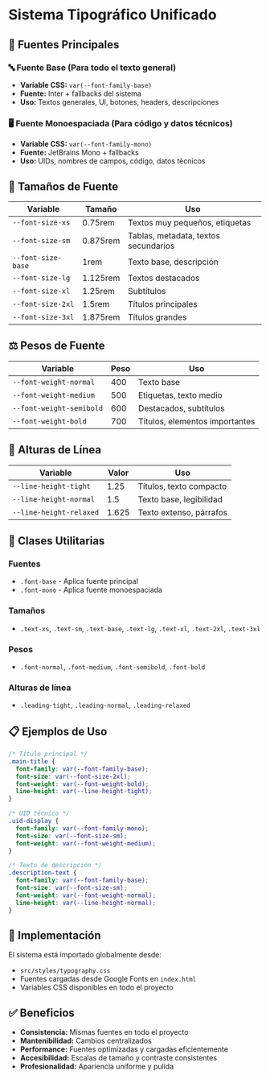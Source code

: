 # Sistema Tipográfico Unificado

## 📝 Fuentes Principales

### 🔤 Fuente Base (Para todo el texto general)

- **Variable CSS:** `var(--font-family-base)`
- **Fuente:** Inter + fallbacks del sistema
- **Uso:** Textos generales, UI, botones, headers, descripciones

### 🖥️ Fuente Monoespaciada (Para código y datos técnicos)

- **Variable CSS:** `var(--font-family-mono)`
- **Fuente:** JetBrains Mono + fallbacks
- **Uso:** UIDs, nombres de campos, código, datos técnicos

## 📏 Tamaños de Fuente

| Variable           | Tamaño   | Uso                                  |
| ------------------ | -------- | ------------------------------------ |
| `--font-size-xs`   | 0.75rem  | Textos muy pequeños, etiquetas       |
| `--font-size-sm`   | 0.875rem | Tablas, metadata, textos secundarios |
| `--font-size-base` | 1rem     | Texto base, descripción              |
| `--font-size-lg`   | 1.125rem | Textos destacados                    |
| `--font-size-xl`   | 1.25rem  | Subtítulos                           |
| `--font-size-2xl`  | 1.5rem   | Títulos principales                  |
| `--font-size-3xl`  | 1.875rem | Títulos grandes                      |

## ⚖️ Pesos de Fuente

| Variable                 | Peso | Uso                            |
| ------------------------ | ---- | ------------------------------ |
| `--font-weight-normal`   | 400  | Texto base                     |
| `--font-weight-medium`   | 500  | Etiquetas, texto medio         |
| `--font-weight-semibold` | 600  | Destacados, subtítulos         |
| `--font-weight-bold`     | 700  | Títulos, elementos importantes |

## 📐 Alturas de Línea

| Variable                | Valor | Uso                     |
| ----------------------- | ----- | ----------------------- |
| `--line-height-tight`   | 1.25  | Títulos, texto compacto |
| `--line-height-normal`  | 1.5   | Texto base, legibilidad |
| `--line-height-relaxed` | 1.625 | Texto extenso, párrafos |

## 🎯 Clases Utilitarias

### Fuentes

- `.font-base` - Aplica fuente principal
- `.font-mono` - Aplica fuente monoespaciada

### Tamaños

- `.text-xs`, `.text-sm`, `.text-base`, `.text-lg`, `.text-xl`, `.text-2xl`, `.text-3xl`

### Pesos

- `.font-normal`, `.font-medium`, `.font-semibold`, `.font-bold`

### Alturas de línea

- `.leading-tight`, `.leading-normal`, `.leading-relaxed`

## 📋 Ejemplos de Uso

```css
/* Título principal */
.main-title {
  font-family: var(--font-family-base);
  font-size: var(--font-size-2xl);
  font-weight: var(--font-weight-bold);
  line-height: var(--line-height-tight);
}

/* UID técnico */
.uid-display {
  font-family: var(--font-family-mono);
  font-size: var(--font-size-sm);
  font-weight: var(--font-weight-medium);
}

/* Texto de descripción */
.description-text {
  font-family: var(--font-family-base);
  font-size: var(--font-size-sm);
  font-weight: var(--font-weight-normal);
  line-height: var(--line-height-normal);
}
```

## 🔧 Implementación

El sistema está importado globalmente desde:

- `src/styles/typography.css`
- Fuentes cargadas desde Google Fonts en `index.html`
- Variables CSS disponibles en todo el proyecto

## ✅ Beneficios

- **Consistencia:** Mismas fuentes en todo el proyecto
- **Mantenibilidad:** Cambios centralizados
- **Performance:** Fuentes optimizadas y cargadas eficientemente
- **Accesibilidad:** Escalas de tamaño y contraste consistentes
- **Profesionalidad:** Apariencia uniforme y pulida
